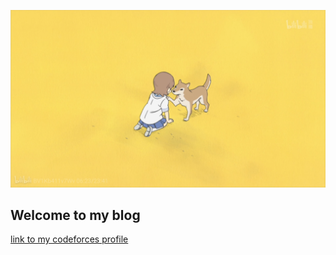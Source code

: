 ![Image of top](images/days.png)

## Welcome to my blog

[link to my codeforces profile](https://codeforces.com/profile/vivaldi370)
